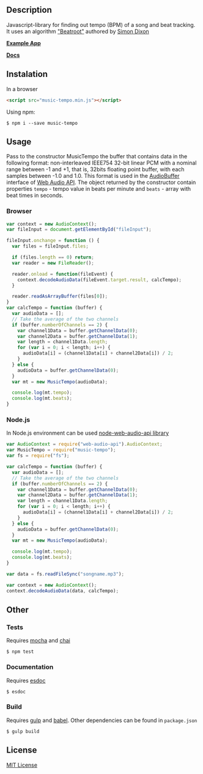 ## Description

Javascript-library for finding out tempo (BPM) of a song and beat tracking. It uses an algorithm ["Beatroot"](http://www.eecs.qmul.ac.uk/~simond/pub/2001/jnmr.pdf) authored by [Simon Dixon](http://www.eecs.qmul.ac.uk/~simond/)

**[Example App](https://killercrush.github.io/music-tempo/example/example-advanced.html)**

**[Docs](https://killercrush.github.io/music-tempo/docs/index.html)**

## Instalation

In a browser
```html
<script src="music-tempo.min.js"></script>
```

Using npm:
```shell
$ npm i --save music-tempo
```

## Usage

Pass to the constructor MusicTempo the buffer that contains data in the following format: non-interleaved IEEE754 32-bit linear PCM with a nominal range between -1 and +1, that is, 32bits floating point buffer, with each samples between -1.0 and 1.0. This format is used in the [AudioBuffer](https://developer.mozilla.org/en/docs/Web/API/AudioBuffer) interface of [Web Audio API](https://developer.mozilla.org/en/docs/Web/API/Web_Audio_API). The object returned by the constructor contain properties `tempo` - tempo value in beats per minute and `beats` - array with beat times in seconds.

### Browser

```javascript
var context = new AudioContext();
var fileInput = document.getElementById("fileInput");

fileInput.onchange = function () {
  var files = fileInput.files;

  if (files.length == 0) return;
  var reader = new FileReader();

  reader.onload = function(fileEvent) {
    context.decodeAudioData(fileEvent.target.result, calcTempo);
  }

  reader.readAsArrayBuffer(files[0]);
}
var calcTempo = function (buffer) {
  var audioData = [];
  // Take the average of the two channels
  if (buffer.numberOfChannels == 2) {
    var channel1Data = buffer.getChannelData(0);
    var channel2Data = buffer.getChannelData(1);
    var length = channel1Data.length;
    for (var i = 0; i < length; i++) {
      audioData[i] = (channel1Data[i] + channel2Data[i]) / 2;
    }
  } else {
    audioData = buffer.getChannelData(0);
  }
  var mt = new MusicTempo(audioData);

  console.log(mt.tempo);
  console.log(mt.beats);
}
```

### Node.js

In Node.js environment can be used [node-web-audio-api library](https://github.com/sebpiq/node-web-audio-api)

```javascript
var AudioContext = require("web-audio-api").AudioContext;
var MusicTempo = require("music-tempo");
var fs = require("fs");

var calcTempo = function (buffer) {
  var audioData = [];
  // Take the average of the two channels
  if (buffer.numberOfChannels == 2) {
    var channel1Data = buffer.getChannelData(0);
    var channel2Data = buffer.getChannelData(1);
    var length = channel1Data.length;
    for (var i = 0; i < length; i++) {
      audioData[i] = (channel1Data[i] + channel2Data[i]) / 2;
    }
  } else {
    audioData = buffer.getChannelData(0);
  }
  var mt = new MusicTempo(audioData);

  console.log(mt.tempo);
  console.log(mt.beats);
}

var data = fs.readFileSync("songname.mp3");

var context = new AudioContext();
context.decodeAudioData(data, calcTempo);
```

## Other

### Tests

Requires [mocha](https://www.npmjs.com/package/mocha) and [chai](https://www.npmjs.com/package/chai)

```shell
$ npm test
```

### Documentation

Requires [esdoc](https://www.npmjs.com/package/esdoc)

```shell
$ esdoc
```

### Build

Requires [gulp](https://www.npmjs.com/package/gulp) and [babel](https://www.npmjs.com/package/gulp-babel). Other dependencies can be found in `package.json`

```shell
$ gulp build
```

## License

[MIT License](LICENSE)